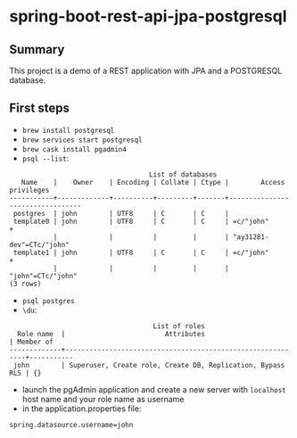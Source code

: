 # spring-boot-rest-api-jpa-postgresql

## Summary
This project is a demo of a REST application with JPA and a POSTGRESQL database.

## First steps
- `brew install postgresql`
- `brew services start postgresql` 
- `brew cask install pgadmin4`
- `psql --list`:
```
                                   List of databases
   Name    |    Owner    | Encoding | Collate | Ctype |        Access privileges
-----------+-------------+----------+---------+-------+---------------------------------
 postgres  | john        | UTF8     | C       | C     |
 template0 | john        | UTF8     | C       | C     | =c/"john"                      +
           |             |          |         |       | "ay31281-dev"=CTc/"john"
 template1 | john        | UTF8     | C       | C     | =c/"john"                      +
           |             |          |         |       | "john"=CTc/"john"
(3 rows)
```
- `psql postgres`
- `\du`:
```
                                    List of roles
  Role name  |                         Attributes                         | Member of
-------------+------------------------------------------------------------+-----------
 john        | Superuser, Create role, Create DB, Replication, Bypass RLS | {}
```
- launch the pgAdmin application and create a new server with `localhost` host name and your role name as username
- in the application.properties file:
```
spring.datasource.username=john
```
